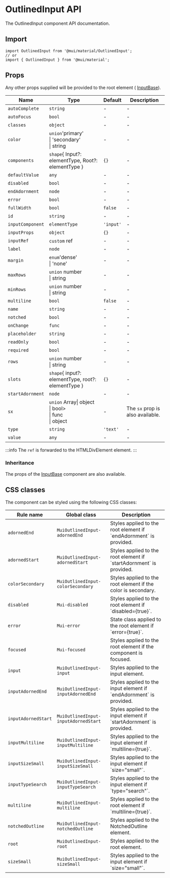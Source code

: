# OutlinedInput API

The OutlinedInput component API documentation.

## Import

```
import OutlinedInput from '@mui/material/OutlinedInput';
// or
import { OutlinedInput } from '@mui/material';
```

## Props

Any other props supplied will be provided to the root element ( [InputBase](/material-ui/api/input-base/)).

| Name | Type | Default | Description |
| --- | --- | --- | --- |
| `autoComplete` | `string` | - | - |
| `autoFocus` | `bool` | - | - |
| `classes` | `object` | - | - |
| `color` | `union`'primary'<br>\| 'secondary'<br>\| string | - | - |
| `components` | `shape`{ Input?: elementType, Root?: elementType } | `{}` | - |
| `defaultValue` | `any` | - | - |
| `disabled` | `bool` | - | - |
| `endAdornment` | `node` | - | - |
| `error` | `bool` | - | - |
| `fullWidth` | `bool` | `false` | - |
| `id` | `string` | - | - |
| `inputComponent` | `elementType` | `'input'` | - |
| `inputProps` | `object` | `{}` | - |
| `inputRef` | `custom` ref | - | - |
| `label` | `node` | - | - |
| `margin` | `enum`'dense'<br>\| 'none' | - | - |
| `maxRows` | `union` number<br>\| string | - | - |
| `minRows` | `union` number<br>\| string | - | - |
| `multiline` | `bool` | `false` | - |
| `name` | `string` | - | - |
| `notched` | `bool` | - | - |
| `onChange` | `func` | - | - |
| `placeholder` | `string` | - | - |
| `readOnly` | `bool` | - | - |
| `required` | `bool` | - | - |
| `rows` | `union` number<br>\| string | - | - |
| `slots` | `shape`{ input?: elementType, root?: elementType } | `{}` | - |
| `startAdornment` | `node` | - | - |
| `sx` | `union` Array\| object<br>\| bool><br>\| func<br>\| object | - | The `sx` prop is also available. |
| `type` | `string` | `'text'` | - |
| `value` | `any` | - | - |

:::info
The `ref` is forwarded to the HTMLDivElement element.
:::

### Inheritance

The props of the [InputBase](/material-ui/api/input-base/) component are also available.

## CSS classes

The component can be styled using the following CSS classes:

| Rule name | Global class | Description |
| --- | --- | --- |
| `adornedEnd` | `MuiOutlinedInput-adornedEnd` | Styles applied to the root element if \`endAdornment\` is provided. |
| `adornedStart` | `MuiOutlinedInput-adornedStart` | Styles applied to the root element if \`startAdornment\` is provided. |
| `colorSecondary` | `MuiOutlinedInput-colorSecondary` | Styles applied to the root element if the color is secondary. |
| `disabled` | `Mui-disabled` | Styles applied to the root element if \`disabled={true}\`. |
| `error` | `Mui-error` | State class applied to the root element if \`error={true}\`. |
| `focused` | `Mui-focused` | Styles applied to the root element if the component is focused. |
| `input` | `MuiOutlinedInput-input` | Styles applied to the input element. |
| `inputAdornedEnd` | `MuiOutlinedInput-inputAdornedEnd` | Styles applied to the input element if \`endAdornment\` is provided. |
| `inputAdornedStart` | `MuiOutlinedInput-inputAdornedStart` | Styles applied to the input element if \`startAdornment\` is provided. |
| `inputMultiline` | `MuiOutlinedInput-inputMultiline` | Styles applied to the input element if \`multiline={true}\`. |
| `inputSizeSmall` | `MuiOutlinedInput-inputSizeSmall` | Styles applied to the input element if \`size="small"\`. |
| `inputTypeSearch` | `MuiOutlinedInput-inputTypeSearch` | Styles applied to the input element if \`type="search"\`. |
| `multiline` | `MuiOutlinedInput-multiline` | Styles applied to the root element if \`multiline={true}\`. |
| `notchedOutline` | `MuiOutlinedInput-notchedOutline` | Styles applied to the NotchedOutline element. |
| `root` | `MuiOutlinedInput-root` | Styles applied to the root element. |
| `sizeSmall` | `MuiOutlinedInput-sizeSmall` | Styles applied to the input element if \`size="small"\`. |